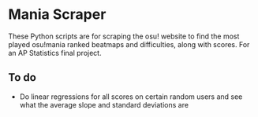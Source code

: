 # Mania Scraper
These Python scripts are for scraping the osu! website to find the most played osu!mania ranked beatmaps and difficulties, along with scores. For an AP Statistics final project.

## To do
* Do linear regressions for all scores on certain random users and see what the average slope and standard deviations are